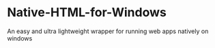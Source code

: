 # Native-HTML-for-Windows
An easy and ultra lightweight wrapper for running web apps natively on windows
